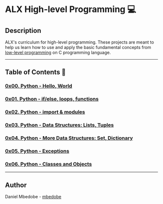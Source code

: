 # ALX High-level Programming :computer:

## Description
ALX's curriculum for high-level programming. These projects are meant to help us learn how to use and apply the basic fundamental concepts from [low-level programming](./https://github.com/mbedobe/alx-low_level_programming) on C programming language.

---

## Table of Contents :open_file_folder:

### [0x00. Python - Hello, World](./0x00-python-hello_world)

### [0x01. Python - if/else, loops, functions](./0x01-python-if_else_loops_functions)

### [0x02. Python - import & modules](./0x02-python-import_modules)

### [0x03. Python - Data Structures: Lists, Tuples](./0x03-python-data_structures)

### [0x04. Python - More Data Structures: Set, Dictionary](./0x04-python-more_data_structures)

### [0x05. Python - Exceptions](./0x05-python-exceptions)

### [0x06. Python - Classes and Objects](./0x06-python-classes)
---

## Author
 Daniel Mbedobe - [mbedobe](https://github.com/mbedobe)

